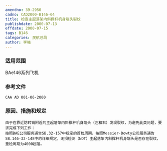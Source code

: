 ```yaml
---
amendno: 39-2950
cadno: CAD2000-B146-04
title: 检查主起落架内斜撑杆机身端头裂纹
publishdate: 2000-07-13
effdate: 2000-07-15
tags: B146
categories: 民航总局
author: 李强
---
```


### 适用范围 
BAe146系列飞机

### 参考文件
    CAA AD 001-06-2000      

### 原因、措施和规定 
    由于在靠近防转销附近的主起落架内斜撑杆机身端头（左和右）发现裂纹，为避免此类问题，要求完成下列工作： 
    按照BAE公司服务通告SB.32-157中规定的首检周期，按照Messier-Dowty公司服务通告SB.146-32-148中的详细规定，无损检测（NDT）主起落架内斜撑杆机身端头是否存在裂纹，重检周期为4000起落。
